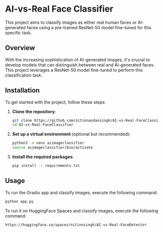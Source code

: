 # AI-vs-Real Face Classifier

This project aims to classify images as either real human faces or AI-generated faces using a pre-trained ResNet-50 model fine-tuned for this specific task.

## Overview

With the increasing sophistication of AI-generated images, it's crucial to develop models that can distinguish between real and AI-generated faces. This project leverages a ResNet-50 model fine-tuned to perform this classification task.

## Installation

To get started with the project, follow these steps:

1. **Clone the repository**:
    ```sh
    git clone https://github.com/nitinnandansingh/AI-vs-Real-FaceClassifier.git
    cd AI-vs-Real-FaceClassifier
    ```

2. **Set up a virtual environment** (optional but recommended):
    ```sh
    python3 -m venv aiimageclassifier
    source aiimageclassifier/bin/activate
    ```

3. **Install the required packages**:
    ```sh
    pip install -r requirements.txt
    ```

## Usage

To run the Gradio app and classify images, execute the following command:
```sh
python app.py
```

To run it on HuggingFace Spaces and classify images, execute the following command:
```sh
https://huggingface.co/spaces/nitinnsingh/AI-vs-Real-FaceDetector
```



